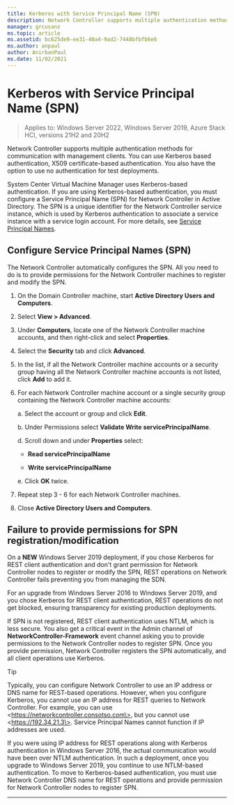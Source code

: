 ```yaml
---
title: Kerberos with Service Principal Name (SPN)
description: Network Controller supports multiple authentication methods for communication with management clients. You can use Kerberos based authentication, X509 certificate-based authentication. You also have the option to use no authentication for test deployments.
manager: grcusanz
ms.topic: article
ms.assetid: bc625de9-ee31-40a4-9ad2-7448bfbfb6e6
ms.author: anpaul
author: AnirbanPaul
ms.date: 11/02/2021
---
```


# Kerberos with Service Principal Name (SPN)

>Applies to: Windows Server 2022, Windows Server 2019, Azure Stack HCI, versions 21H2 and 20H2

Network Controller supports multiple authentication methods for communication with management clients. You can use Kerberos based authentication, X509 certificate-based authentication. You also have the option to use no authentication for test deployments.

System Center Virtual Machine Manager uses Kerberos-based authentication. If you are using Kerberos-based  authentication, you must configure a Service Principal Name (SPN) for Network Controller in Active Directory. The SPN is a unique identifier for the Network Controller service instance, which is used by Kerberos authentication to associate a service instance with a service login account. For more details, see [Service Principal Names](/windows/desktop/ad/service-principal-names).

## Configure Service Principal Names (SPN)

The Network Controller automatically configures the SPN. All you need to do is to provide permissions for the Network Controller machines to register and modify the SPN.

1.  On the Domain Controller machine, start **Active Directory Users and Computers**.

2.  Select **View \> Advanced**.

3.  Under **Computers**, locate one of the Network Controller machine accounts, and then right-click and select **Properties**.

4.  Select the **Security** tab and click **Advanced**.

5.  In the list, if all the Network Controller machine accounts or a security group having all the Network Controller machine accounts is not listed, click **Add** to add it.

6.  For each Network Controller machine account or a single security group containing the Network Controller machine accounts:

    a.  Select the account or group and click **Edit**.

    b.  Under Permissions select **Validate Write servicePrincipalName**.

    d.  Scroll down and under **Properties** select:

       -  **Read servicePrincipalName**

       -  **Write servicePrincipalName**

    e.  Click **OK** twice.

7.  Repeat step 3 - 6 for each Network Controller machines.

8.  Close **Active Directory Users and Computers**.

## Failure to provide permissions for SPN registration/modification

On a **NEW** Windows Server 2019 deployment, if you chose Kerberos for REST client authentication and don't grant permission for Network Controller nodes to register or modify the SPN, REST operations on Network Controller fails preventing you from managing the SDN.

For an upgrade from Windows Server 2016 to Windows Server 2019, and you chose Kerberos for REST client authentication, REST operations do not get blocked, ensuring transparency for existing production deployments.

If SPN is not registered, REST client authentication uses NTLM, which is less secure. You also get a critical event in the Admin channel of **NetworkController-Framework** event channel asking you to provide permissions to the Network Controller nodes to register SPN. Once you provide permission, Network Controller registers the SPN automatically, and all client operations use Kerberos.


>[!TIP]
>Typically, you can configure Network Controller to use an IP address or DNS name for REST-based operations. However, when you configure Kerberos, you cannot use an IP address for REST queries to Network Controller. For example, you can use \<https://networkcontroller.consotso.com\>, but you cannot use \<https://192.34.21.3\>. Service Principal Names cannot function if IP addresses are used.
>
>If you were using IP address for REST operations along with Kerberos authentication in Windows Server 2016, the actual communication would have been over NTLM authentication. In such a deployment, once you upgrade to Windows Server 2019, you continue to use NTLM-based authentication. To move to Kerberos-based authentication, you must use Network Controller DNS name for REST operations and provide permission for Network Controller nodes to register SPN.

---
